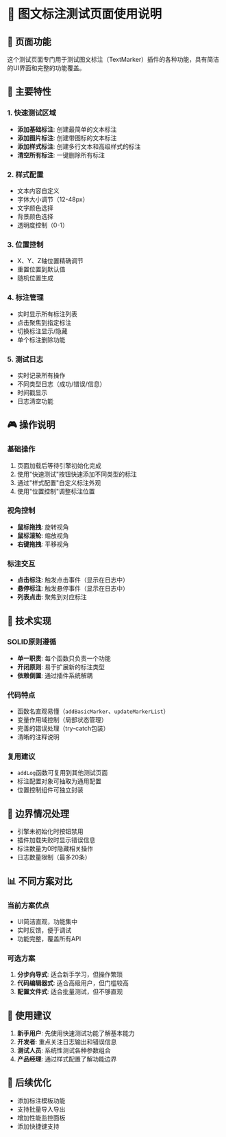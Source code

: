 # 📝 图文标注测试页面使用说明

## 🎯 页面功能

这个测试页面专门用于测试图文标注（TextMarker）插件的各种功能，具有简洁的UI界面和完整的功能覆盖。

## 🚀 主要特性

### 1. 快速测试区域
- **添加基础标注**: 创建最简单的文本标注
- **添加图片标注**: 创建带图标的文本标注  
- **添加样式标注**: 创建多行文本和高级样式的标注
- **清空所有标注**: 一键删除所有标注

### 2. 样式配置
- 文本内容自定义
- 字体大小调节（12-48px）
- 文字颜色选择
- 背景颜色选择
- 透明度控制（0-1）

### 3. 位置控制
- X、Y、Z轴位置精确调节
- 重置位置到默认值
- 随机位置生成

### 4. 标注管理
- 实时显示所有标注列表
- 点击聚焦到指定标注
- 切换标注显示/隐藏
- 单个标注删除功能

### 5. 测试日志
- 实时记录所有操作
- 不同类型日志（成功/错误/信息）
- 时间戳显示
- 日志清空功能

## 🎮 操作说明

### 基础操作
1. 页面加载后等待引擎初始化完成
2. 使用"快速测试"按钮快速添加不同类型的标注
3. 通过"样式配置"自定义标注外观
4. 使用"位置控制"调整标注位置

### 视角控制
- **鼠标拖拽**: 旋转视角
- **鼠标滚轮**: 缩放视角
- **右键拖拽**: 平移视角

### 标注交互  
- **点击标注**: 触发点击事件（显示在日志中）
- **悬停标注**: 触发悬停事件（显示在日志中）
- **列表点击**: 聚焦到对应标注

## 🔧 技术实现

### SOLID原则遵循
- **单一职责**: 每个函数只负责一个功能
- **开闭原则**: 易于扩展新的标注类型
- **依赖倒置**: 通过插件系统解耦

### 代码特点
- 函数名直观易懂（`addBasicMarker`、`updateMarkerList`）
- 变量作用域控制（局部状态管理）
- 完善的错误处理（try-catch包装）
- 清晰的注释说明

### 复用建议
- `addLog`函数可复用到其他测试页面
- 标注配置对象可抽取为通用配置
- 位置控制组件可独立封装

## 🚨 边界情况处理

- 引擎未初始化时按钮禁用
- 插件加载失败时显示错误信息
- 标注数量为0时隐藏相关操作
- 日志数量限制（最多20条）

## 📊 不同方案对比

### 当前方案优点
- UI简洁直观，功能集中
- 实时反馈，便于调试
- 功能完整，覆盖所有API

### 可选方案
1. **分步向导式**: 适合新手学习，但操作繁琐
2. **代码编辑器式**: 适合高级用户，但门槛较高
3. **配置文件式**: 适合批量测试，但不够直观

## 🎯 使用建议

1. **新手用户**: 先使用快速测试功能了解基本能力
2. **开发者**: 重点关注日志输出和错误信息
3. **测试人员**: 系统性测试各种参数组合
4. **产品经理**: 通过样式配置了解功能边界

## 🔄 后续优化

- 添加标注模板功能
- 支持批量导入导出
- 增加性能监控面板
- 添加快捷键支持 